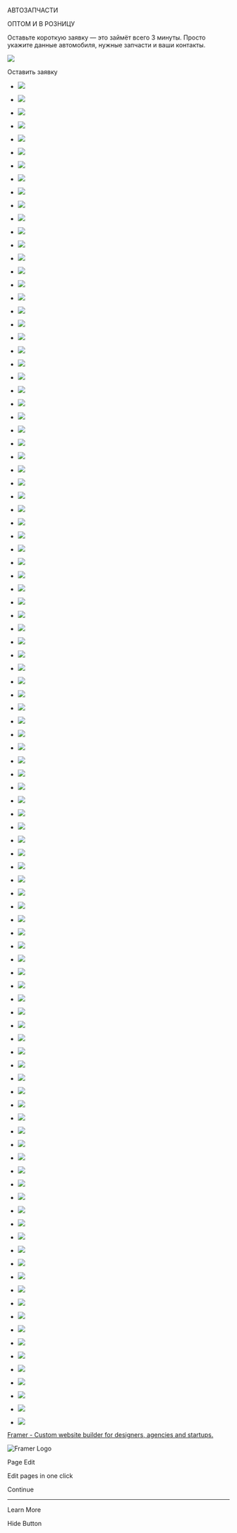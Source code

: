 АВТОЗАПЧАСТИ

ОПТОМ И В РОЗНИЦУ

Оставьте короткую заявку — это займёт всего 3 минуты. Просто укажите данные автомобиля, нужные запчасти и ваши контакты.

![](https://framerusercontent.com/images/lW1vHJQhQ07XSXBcyU2yynwEuI.png?scale-down-to=4096)

Оставить заявку

- ![](https://framerusercontent.com/images/vqkoAgNWtEMW0Ozo5fN6g0Vdvk.png)

- ![](https://framerusercontent.com/images/vwu5MFgIolZqcl7t4OjLS4YRlaI.png)

- ![](https://framerusercontent.com/images/y0oXPCaZWmgEjLP1luNELlz1To.png)

- ![](https://framerusercontent.com/images/gs5UE6u6z9i6o5PdAxw5eHNbjo.png)

- ![](https://framerusercontent.com/images/vK4fi7ckUpqE64HjEm7wEdM0nM.png)

- ![](https://framerusercontent.com/images/5gFtplrTzF4dyUVNkd9kBYw4r4Q.png)

- ![](https://framerusercontent.com/images/T3kpHLzxhU6a8nH0ZTGwkO9PTyE.png)

- ![](https://framerusercontent.com/images/hhxPBhYWLm1VedcWjlEM9lwS6Pw.png)

- ![](https://framerusercontent.com/images/gGVp4zUwmD7hgcTHl7vqGTJbhs.png)

- ![](https://framerusercontent.com/images/vqkoAgNWtEMW0Ozo5fN6g0Vdvk.png)

- ![](https://framerusercontent.com/images/vwu5MFgIolZqcl7t4OjLS4YRlaI.png)

- ![](https://framerusercontent.com/images/y0oXPCaZWmgEjLP1luNELlz1To.png)

- ![](https://framerusercontent.com/images/gs5UE6u6z9i6o5PdAxw5eHNbjo.png)

- ![](https://framerusercontent.com/images/vK4fi7ckUpqE64HjEm7wEdM0nM.png)

- ![](https://framerusercontent.com/images/5gFtplrTzF4dyUVNkd9kBYw4r4Q.png)

- ![](https://framerusercontent.com/images/T3kpHLzxhU6a8nH0ZTGwkO9PTyE.png)

- ![](https://framerusercontent.com/images/hhxPBhYWLm1VedcWjlEM9lwS6Pw.png)

- ![](https://framerusercontent.com/images/gGVp4zUwmD7hgcTHl7vqGTJbhs.png)

- ![](https://framerusercontent.com/images/vqkoAgNWtEMW0Ozo5fN6g0Vdvk.png)

- ![](https://framerusercontent.com/images/vwu5MFgIolZqcl7t4OjLS4YRlaI.png)

- ![](https://framerusercontent.com/images/y0oXPCaZWmgEjLP1luNELlz1To.png)

- ![](https://framerusercontent.com/images/gs5UE6u6z9i6o5PdAxw5eHNbjo.png)

- ![](https://framerusercontent.com/images/vK4fi7ckUpqE64HjEm7wEdM0nM.png)

- ![](https://framerusercontent.com/images/5gFtplrTzF4dyUVNkd9kBYw4r4Q.png)

- ![](https://framerusercontent.com/images/T3kpHLzxhU6a8nH0ZTGwkO9PTyE.png)

- ![](https://framerusercontent.com/images/hhxPBhYWLm1VedcWjlEM9lwS6Pw.png)

- ![](https://framerusercontent.com/images/gGVp4zUwmD7hgcTHl7vqGTJbhs.png)

- ![](https://framerusercontent.com/images/vqkoAgNWtEMW0Ozo5fN6g0Vdvk.png)

- ![](https://framerusercontent.com/images/vwu5MFgIolZqcl7t4OjLS4YRlaI.png)

- ![](https://framerusercontent.com/images/y0oXPCaZWmgEjLP1luNELlz1To.png)

- ![](https://framerusercontent.com/images/gs5UE6u6z9i6o5PdAxw5eHNbjo.png)

- ![](https://framerusercontent.com/images/vK4fi7ckUpqE64HjEm7wEdM0nM.png)

- ![](https://framerusercontent.com/images/5gFtplrTzF4dyUVNkd9kBYw4r4Q.png)

- ![](https://framerusercontent.com/images/T3kpHLzxhU6a8nH0ZTGwkO9PTyE.png)

- ![](https://framerusercontent.com/images/hhxPBhYWLm1VedcWjlEM9lwS6Pw.png)

- ![](https://framerusercontent.com/images/gGVp4zUwmD7hgcTHl7vqGTJbhs.png)


- ![](https://framerusercontent.com/images/bg8KveWqjpXnNuZilOg6ELJ7Ag.png?scale-down-to=2048)

- ![](https://framerusercontent.com/images/lBmWcm5NP4PkToN5Geo9eUHqr0.png?scale-down-to=1024)

- ![](https://framerusercontent.com/images/lUXAgFf6SvCeJ6ERrhsfUDVcCg.png?scale-down-to=1024)

- ![](https://framerusercontent.com/images/phc4GdyGeTpPxvNaCS5deoEvAFs.png?scale-down-to=512)

- ![](https://framerusercontent.com/images/YspGBAGrh65JARM4CyZgO6DAk.png?scale-down-to=512)

- ![](https://framerusercontent.com/images/fOGWrdAjItM4R7f2roxwtCP6c.png)

- ![](https://framerusercontent.com/images/bg8KveWqjpXnNuZilOg6ELJ7Ag.png?scale-down-to=2048)

- ![](https://framerusercontent.com/images/lBmWcm5NP4PkToN5Geo9eUHqr0.png?scale-down-to=1024)

- ![](https://framerusercontent.com/images/lUXAgFf6SvCeJ6ERrhsfUDVcCg.png?scale-down-to=1024)

- ![](https://framerusercontent.com/images/phc4GdyGeTpPxvNaCS5deoEvAFs.png?scale-down-to=512)

- ![](https://framerusercontent.com/images/YspGBAGrh65JARM4CyZgO6DAk.png?scale-down-to=512)

- ![](https://framerusercontent.com/images/fOGWrdAjItM4R7f2roxwtCP6c.png)

- ![](https://framerusercontent.com/images/bg8KveWqjpXnNuZilOg6ELJ7Ag.png?scale-down-to=2048)

- ![](https://framerusercontent.com/images/lBmWcm5NP4PkToN5Geo9eUHqr0.png?scale-down-to=1024)

- ![](https://framerusercontent.com/images/lUXAgFf6SvCeJ6ERrhsfUDVcCg.png?scale-down-to=1024)

- ![](https://framerusercontent.com/images/phc4GdyGeTpPxvNaCS5deoEvAFs.png?scale-down-to=512)

- ![](https://framerusercontent.com/images/YspGBAGrh65JARM4CyZgO6DAk.png?scale-down-to=512)

- ![](https://framerusercontent.com/images/fOGWrdAjItM4R7f2roxwtCP6c.png)

- ![](https://framerusercontent.com/images/bg8KveWqjpXnNuZilOg6ELJ7Ag.png?scale-down-to=2048)

- ![](https://framerusercontent.com/images/lBmWcm5NP4PkToN5Geo9eUHqr0.png?scale-down-to=1024)

- ![](https://framerusercontent.com/images/lUXAgFf6SvCeJ6ERrhsfUDVcCg.png?scale-down-to=1024)

- ![](https://framerusercontent.com/images/phc4GdyGeTpPxvNaCS5deoEvAFs.png?scale-down-to=512)

- ![](https://framerusercontent.com/images/YspGBAGrh65JARM4CyZgO6DAk.png?scale-down-to=512)

- ![](https://framerusercontent.com/images/fOGWrdAjItM4R7f2roxwtCP6c.png)

- ![](https://framerusercontent.com/images/bg8KveWqjpXnNuZilOg6ELJ7Ag.png?scale-down-to=2048)

- ![](https://framerusercontent.com/images/lBmWcm5NP4PkToN5Geo9eUHqr0.png?scale-down-to=1024)

- ![](https://framerusercontent.com/images/lUXAgFf6SvCeJ6ERrhsfUDVcCg.png?scale-down-to=1024)

- ![](https://framerusercontent.com/images/phc4GdyGeTpPxvNaCS5deoEvAFs.png?scale-down-to=512)

- ![](https://framerusercontent.com/images/YspGBAGrh65JARM4CyZgO6DAk.png?scale-down-to=512)

- ![](https://framerusercontent.com/images/fOGWrdAjItM4R7f2roxwtCP6c.png)


- ![](https://framerusercontent.com/images/m7QOvv1lseYAhuvhkPbBOl6xN90.png)

- ![](https://framerusercontent.com/images/VTs1ayvZx7Rn3agCELI2yoUHYQ.png)

- ![](https://framerusercontent.com/images/8KpfQ0YmVoEM7WgHjkEGZUO5Ts.png)

- ![](https://framerusercontent.com/images/aZWLECCAi6gSy495WVV6r6WDs.png)

- ![](https://framerusercontent.com/images/fOGWrdAjItM4R7f2roxwtCP6c.png)

- ![](https://framerusercontent.com/images/tSTjtn7RUPJxNEomtvsKSrGO4NM.png)

- ![](https://framerusercontent.com/images/eNEAhXtEUm8ucZTsjg33xCrY.png)

- ![](https://framerusercontent.com/images/ffsRsxXh6RcyTxOsINgWtxCOXn8.png)

- ![](https://framerusercontent.com/images/zuBOn5cqrvpTgZq6ZaVWYivetw.png)

- ![](https://framerusercontent.com/images/m7QOvv1lseYAhuvhkPbBOl6xN90.png)

- ![](https://framerusercontent.com/images/VTs1ayvZx7Rn3agCELI2yoUHYQ.png)

- ![](https://framerusercontent.com/images/8KpfQ0YmVoEM7WgHjkEGZUO5Ts.png)

- ![](https://framerusercontent.com/images/aZWLECCAi6gSy495WVV6r6WDs.png)

- ![](https://framerusercontent.com/images/fOGWrdAjItM4R7f2roxwtCP6c.png)

- ![](https://framerusercontent.com/images/tSTjtn7RUPJxNEomtvsKSrGO4NM.png)

- ![](https://framerusercontent.com/images/eNEAhXtEUm8ucZTsjg33xCrY.png)

- ![](https://framerusercontent.com/images/ffsRsxXh6RcyTxOsINgWtxCOXn8.png)

- ![](https://framerusercontent.com/images/zuBOn5cqrvpTgZq6ZaVWYivetw.png)

- ![](https://framerusercontent.com/images/m7QOvv1lseYAhuvhkPbBOl6xN90.png)

- ![](https://framerusercontent.com/images/VTs1ayvZx7Rn3agCELI2yoUHYQ.png)

- ![](https://framerusercontent.com/images/8KpfQ0YmVoEM7WgHjkEGZUO5Ts.png)

- ![](https://framerusercontent.com/images/aZWLECCAi6gSy495WVV6r6WDs.png)

- ![](https://framerusercontent.com/images/fOGWrdAjItM4R7f2roxwtCP6c.png)

- ![](https://framerusercontent.com/images/tSTjtn7RUPJxNEomtvsKSrGO4NM.png)

- ![](https://framerusercontent.com/images/eNEAhXtEUm8ucZTsjg33xCrY.png)

- ![](https://framerusercontent.com/images/ffsRsxXh6RcyTxOsINgWtxCOXn8.png)

- ![](https://framerusercontent.com/images/zuBOn5cqrvpTgZq6ZaVWYivetw.png)

- ![](https://framerusercontent.com/images/m7QOvv1lseYAhuvhkPbBOl6xN90.png)

- ![](https://framerusercontent.com/images/VTs1ayvZx7Rn3agCELI2yoUHYQ.png)

- ![](https://framerusercontent.com/images/8KpfQ0YmVoEM7WgHjkEGZUO5Ts.png)

- ![](https://framerusercontent.com/images/aZWLECCAi6gSy495WVV6r6WDs.png)

- ![](https://framerusercontent.com/images/fOGWrdAjItM4R7f2roxwtCP6c.png)

- ![](https://framerusercontent.com/images/tSTjtn7RUPJxNEomtvsKSrGO4NM.png)

- ![](https://framerusercontent.com/images/eNEAhXtEUm8ucZTsjg33xCrY.png)

- ![](https://framerusercontent.com/images/ffsRsxXh6RcyTxOsINgWtxCOXn8.png)

- ![](https://framerusercontent.com/images/zuBOn5cqrvpTgZq6ZaVWYivetw.png)


[Framer - Custom website builder for designers, agencies and startups.](https://www.framer.com/ "Framer - Custom website builder for designers, agencies and startups.")

![Framer Logo](https://app.framerstatic.com/framer-logo-blue-23OMXQLR.png)

Page Edit

Edit pages in one click

Continue

* * *

Learn More

Hide Button
